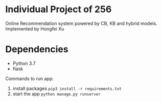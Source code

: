 # Individual Project of 256

Online Recommendation system powered by CB, KB and hybrid models.
Implemented by Hongfei Xu

# Dependencies
* Python 3.7
* flask

Commands to run app: 
1. install packages
`pip3 install -r requirements.txt`
2. start the app 
`python manage.py runserver`
